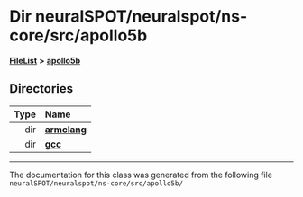 

# Dir neuralSPOT/neuralspot/ns-core/src/apollo5b



[**FileList**](files.md) **>** [**apollo5b**](dir_1bc984617d7262bb6a8980a011072c69.md)














## Directories

| Type | Name |
| ---: | :--- |
| dir | [**armclang**](dir_a6d689620a0fa290aa87d2216bba0d74.md) <br> |
| dir | [**gcc**](dir_6cb941e58d3b486b51bda6c1d36125f4.md) <br> |

























































------------------------------
The documentation for this class was generated from the following file `neuralSPOT/neuralspot/ns-core/src/apollo5b/`


